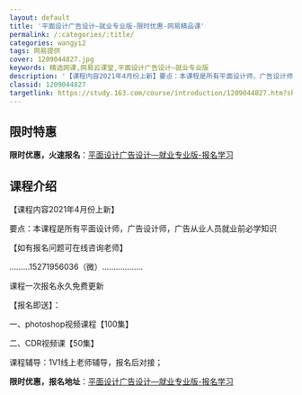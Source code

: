 ```yaml
---
layout: default
title: '平面设计广告设计—就业专业版-限时优惠-网易精品课'
permalink: /:categories/:title/
categories: wangyi2
tags: 网易提供
cover: 1209044827.jpg
keywords: 精选网课,网易云课堂,平面设计广告设计—就业专业版
description: '【课程内容2021年4月份上新】要点：本课程是所有平面设计师，广告设计师，广告从业人员就业前必学知识【如有报名问题可在线'
classid: 1209044827
targetlink: https://study.163.com/course/introduction/1209044827.htm?share=1&shareId=1025206652&utm_campaign=share&utm_medium=iphoneShare&utm_source=&utm_u=1025206652
---
```


## 限时特惠

**限时优惠，火速报名**：[平面设计广告设计—就业专业版-报名学习](https://study.163.com/course/introduction/1209044827.htm?share=1&shareId=1025206652&utm_campaign=share&utm_medium=iphoneShare&utm_source=&utm_u=1025206652)

## 课程介绍

【课程内容2021年4月份上新】

要点：本课程是所有平面设计师，广告设计师，广告从业人员就业前必学知识

【如有报名问题可在线咨询老师】

………15271956036（微）………………

课程一次报名永久免费更新

【报名即送】：

一、photoshop视频课程【100集】

二、CDR视频课【50集】

课程辅导：1V1线上老师辅导，报名后对接；

**限时优惠，报名地址**：[平面设计广告设计—就业专业版-报名学习](https://study.163.com/course/introduction/1209044827.htm?share=1&shareId=1025206652&utm_campaign=share&utm_medium=iphoneShare&utm_source=&utm_u=1025206652)

